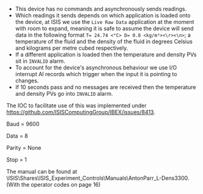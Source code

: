 - This device has no commands and asynchronously sends readings.
- Which readings it sends depends on which application is loaded onto the device, at ISIS we use the `Live Raw Data` application at the moment with room to expand, meaning it is safe to assume the device will send data in the following format `T= 24.74 <°C> D= 0.8 <kg/m³><\r><\n>`; a temperature of the fluid and the density of the fluid in degrees Celsius and kilograms per metre cubed respectively.
- If a different application is loaded then the temperature and density PVs sit in `INVALID` alarm. 
- To account for the device's asynchronous behaviour we use I/O interrupt AI records which trigger when the input it is pointing to changes.
- If 10 seconds pass and no messages are received then the temperature and density PVs go into `INVALID` alarm. 

The IOC to facilitate use of this was implemented under https://github.com/ISISComputingGroup/IBEX/issues/8413.

Baud = 9600

Data = 8

Parity = None

Stop = 1

The manual can be found at \\ISIS\Shares\ISIS_Experiment_Controls\Manuals\AntonParr_L-Dens3300. (With the operator codes on page 16)